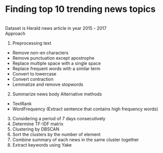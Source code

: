 # Finding top 10 trending news topics
<br> Dataset is Herald news article in year 2015 - 2017 </br>
Approach
1. Preprocessing text
 - Remove non-en characters
 - Remove punctuation except apostrophe
 - Replace multiple space with a single space
 - Replace frequent words with a similar term
 - Convert to lowercase
 - Convert contraction
 - Lemmatize and remove stopwords
2. Summarize news body
  Alternative methods
  - TextRank 
  - WordFrequency (Extract sentence that contains high frequency words)
3. Considering a period of 7 days consecutively
4. Determine TF-IDF matrix
5. Clustering by DBSCAN
6. Sort the clusters by the number of element
7. Combine summary of each news in the same cluster together
8. Extract keywords using Yake
